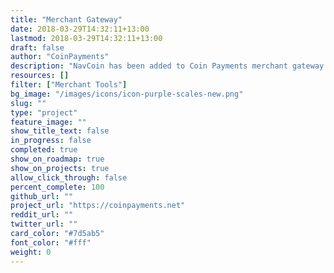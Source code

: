 ```yaml
---
title: "Merchant Gateway"
date: 2018-03-29T14:32:11+13:00
lastmod: 2018-03-29T14:32:11+13:00
draft: false
author: "CoinPayments"
description: "NavCoin has been added to Coin Payments merchant gateway. This allows merchants to accept NavCoin in their physical stores and also on their websites."
resources: []
filter: ["Merchant Tools"]
bg_image: "/images/icons/icon-purple-scales-new.png"
slug: ""
type: "project"
feature_image: ""
show_title_text: false
in_progress: false
completed: true
show_on_roadmap: true
show_on_projects: true
allow_click_through: false
percent_complete: 100
github_url: ""
project_url: "https://coinpayments.net"
reddit_url: ""
twitter_url: ""
card_color: "#7d5ab5"
font_color: "#fff"
weight: 0
---
```

